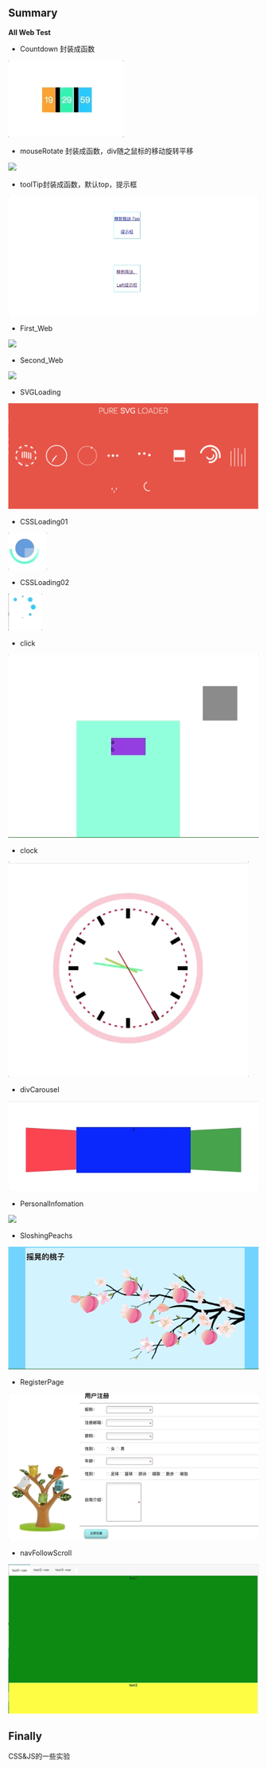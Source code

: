 ## Summary
**All Web Test**

* Countdown 封装成函数

![](IllustrateImg/Countdown.gif)

* mouseRotate 封装成函数，div随之鼠标的移动旋转平移

![](IllustrateImg/mouseRotate.gif)

* toolTip封装成函数，默认top，提示框

![](IllustrateImg/toolTip.gif)

* First_Web

![](IllustrateImg/first.gif)

* Second_Web

![](IllustrateImg/second.gif)

* SVGLoading

![](IllustrateImg/SVGLoading.gif)

* CSSLoading01

![](IllustrateImg/CSSLoading01.gif)

* CSSLoading02

![](IllustrateImg/CSSLoading02.gif)

* click

![](IllustrateImg/click&ripple.gif)

* clock

![](IllustrateImg/clock.gif)

* divCarousel

![](IllustrateImg/divCauousel.gif)

* PersonalInfomation

![](IllustrateImg/PersonalInfomation.gif)

* SloshingPeachs

![](IllustrateImg/SloshingPeachs.gif)

* RegisterPage

![](IllustrateImg/Register.gif)

* navFollowScroll

![](IllustrateImg/navScroll.gif)


Finally
-----
CSS&JS的一些实验
